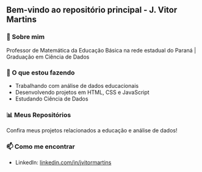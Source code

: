 ## Bem-vindo ao repositório principal - J. Vitor Martins

### 👋 Sobre mim

Professor de Matemática da Educação Básica na rede estadual do Paraná | Graduação em Ciência de Dados

### 🔭 O que estou fazendo
- Trabalhando com análise de dados educacionais
- Desenvolvendo projetos em HTML, CSS e JavaScript
- Estudando Ciência de Dados

### 📊 Meus Repositórios
Confira meus projetos relacionados a educação e análise de dados!

### 📫 Como me encontrar
- LinkedIn: [linkedin.com/in/jvitormartins](https://www.linkedin.com/in/jvitormartins/)
